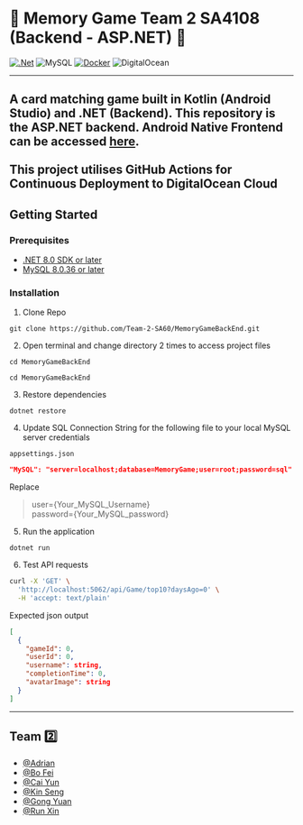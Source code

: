 # 🧠 Memory Game Team 2 SA4108 (Backend - ASP.NET) 🧠
[![.Net](https://img.shields.io/badge/.NET-5C2D91?style=for-the-badge&logo=.net&logoColor=white)](https://dotnet.microsoft.com/en-us/download/dotnet/8.0)
![MySQL](https://img.shields.io/badge/mysql-4479A1.svg?style=for-the-badge&logo=mysql&logoColor=white)
[![Docker](https://img.shields.io/badge/docker-%230db7ed.svg?style=for-the-badge&logo=docker&logoColor=white)](https://hub.docker.com/repository/docker/imksc/yourapp/general)
![DigitalOcean](https://img.shields.io/badge/DigitalOcean-%230167ff.svg?style=for-the-badge&logo=digitalOcean&logoColor=white)

---

A card matching game built in Kotlin (Android Studio) and .NET (Backend). This repository is the ASP.NET backend. Android Native Frontend can be accessed [here](https://github.com/Team-2-SA60/MemoryGameAndroid.git).
\
\
This project utilises GitHub Actions for Continuous Deployment to DigitalOcean Cloud
---

## Getting Started

### Prerequisites

- [.NET 8.0 SDK or later](https://dotnet.microsoft.com/en-us/download/dotnet/8.0)
- [MySQL 8.0.36 or later](https://dev.mysql.com/downloads/)

### Installation
1. Clone Repo
```
git clone https://github.com/Team-2-SA60/MemoryGameBackEnd.git
```
2. Open terminal and change directory 2 times to access project files
```
cd MemoryGameBackEnd
```
```
cd MemoryGameBackEnd
```
3. Restore dependencies
```
dotnet restore
```
4. Update SQL Connection String for the following file to your local MySQL server credentials
```
appsettings.json
```
```json
"MySQL": "server=localhost;database=MemoryGame;user=root;password=sql"
```
Replace
> user={Your_MySQL_Username} \
> password={Your_MySQL_password}
5. Run the application
```
dotnet run
```
6. Test API requests
```bash
curl -X 'GET' \
  'http://localhost:5062/api/Game/top10?daysAgo=0' \
  -H 'accept: text/plain'
```
Expected json output
```json
[
  {
    "gameId": 0,
    "userId": 0,
    "username": string,
    "completionTime": 0,
    "avatarImage": string
  }
]
```
---
## Team 2️⃣

- [@Adrian](https://github.com/adriantlh)
- [@Bo Fei](https://github.com/Bofei2058)
- [@Cai Yun](https://github.com/vegecloud)
- [@Kin Seng](https://github.com/im-ksc)
- [@Gong Yuan](https://github.com/gongyuannn)
- [@Run Xin](https://github.com/ZRX471)
